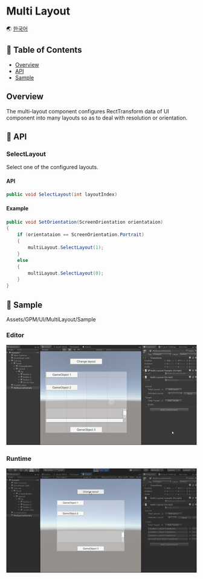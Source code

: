 # Multi Layout

🌏 [한국어](README.md)

## 🚩 Table of Contents

* [Overview](#overview)
* [API](#-api)
* [Sample](#-sample)

## Overview

The multi-layout component configures RectTransform data of UI component into many layouts so as to deal with resolution or orientation.

## 🔨 API

### SelectLayout

Select one of the configured layouts.

#### API

```cs
public void SelectLayout(int layoutIndex)
```

#### Example

```cs
public void SetOrientation(ScreenOrientation orientataion)
{
    if (orientataion == ScreenOrientation.Portrait)
    {
        multiLayout.SelectLayout(1);
    }
    else
    {
        multiLayout.SelectLayout(0);
    }
}
```

## 🐾 Sample

Assets/GPM/UI/MultiLayout/Sample

### Editor

![multilayout_editor](images/multilayout_editor.gif)

### Runtime

![multilayout_runtime](images/multilayout_runtime.gif)